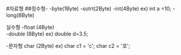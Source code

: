  #자료형
 ##정수형-
 -byte(1Byte) 
 -sotrt(2Byte)
 -int(4Byte)   ex) int a =10;
 -long(8Byte)
       
실수형 
-float (4Byte)	
-double (8Byte) ex) double d=3.5;      
      
-문자형  char (2Byte)    ex) char c1 = 'c';
			                     char c2 = '호';
                           
